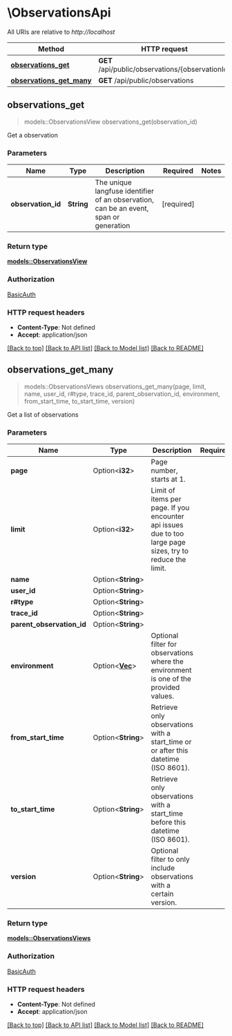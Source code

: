 # \ObservationsApi

All URIs are relative to *http://localhost*

Method | HTTP request | Description
------------- | ------------- | -------------
[**observations_get**](ObservationsApi.md#observations_get) | **GET** /api/public/observations/{observationId} | 
[**observations_get_many**](ObservationsApi.md#observations_get_many) | **GET** /api/public/observations | 



## observations_get

> models::ObservationsView observations_get(observation_id)


Get a observation

### Parameters


Name | Type | Description  | Required | Notes
------------- | ------------- | ------------- | ------------- | -------------
**observation_id** | **String** | The unique langfuse identifier of an observation, can be an event, span or generation | [required] |

### Return type

[**models::ObservationsView**](ObservationsView.md)

### Authorization

[BasicAuth](../README.md#BasicAuth)

### HTTP request headers

- **Content-Type**: Not defined
- **Accept**: application/json

[[Back to top]](#) [[Back to API list]](../README.md#documentation-for-api-endpoints) [[Back to Model list]](../README.md#documentation-for-models) [[Back to README]](../README.md)


## observations_get_many

> models::ObservationsViews observations_get_many(page, limit, name, user_id, r#type, trace_id, parent_observation_id, environment, from_start_time, to_start_time, version)


Get a list of observations

### Parameters


Name | Type | Description  | Required | Notes
------------- | ------------- | ------------- | ------------- | -------------
**page** | Option<**i32**> | Page number, starts at 1. |  |
**limit** | Option<**i32**> | Limit of items per page. If you encounter api issues due to too large page sizes, try to reduce the limit. |  |
**name** | Option<**String**> |  |  |
**user_id** | Option<**String**> |  |  |
**r#type** | Option<**String**> |  |  |
**trace_id** | Option<**String**> |  |  |
**parent_observation_id** | Option<**String**> |  |  |
**environment** | Option<[**Vec<String>**](String.md)> | Optional filter for observations where the environment is one of the provided values. |  |
**from_start_time** | Option<**String**> | Retrieve only observations with a start_time or or after this datetime (ISO 8601). |  |
**to_start_time** | Option<**String**> | Retrieve only observations with a start_time before this datetime (ISO 8601). |  |
**version** | Option<**String**> | Optional filter to only include observations with a certain version. |  |

### Return type

[**models::ObservationsViews**](ObservationsViews.md)

### Authorization

[BasicAuth](../README.md#BasicAuth)

### HTTP request headers

- **Content-Type**: Not defined
- **Accept**: application/json

[[Back to top]](#) [[Back to API list]](../README.md#documentation-for-api-endpoints) [[Back to Model list]](../README.md#documentation-for-models) [[Back to README]](../README.md)

